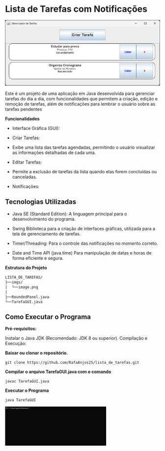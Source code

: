 # Lista de Tarefas com Notificações

![Prototipo](/img/image.png)

Este é um projeto de uma aplicação em Java desenvolvida para gerenciar tarefas do dia a dia, com funcionalidades que permitem a criação, edição e remoção de tarefas, além de notificações para lembrar o usuário sobre as tarefas pendentes

**Funcionalidades**

- Interface Gráfica (GUI):

- Criar Tarefas:

- Exibe uma lista das tarefas agendadas, permitindo o usuário visualizar as informações detalhadas de cada uma.

- Editar Tarefas:

- Permite a exclusão de tarefas da lista quando elas forem concluídas ou canceladas.

- Notificações:

## Tecnologias Utilizadas

+ Java SE (Standard Edition):
 A linguagem principal para o desenvolvimento do programa.

+ Swing
 Biblioteca para a criação de interfaces gráficas, utilizada para a tela de gerenciamento de tarefas.

+ Timer/Threading:
 Para o controle das notificações no momento correto.

+ Date and Time API (java.time)
 Para manipulação de datas e horas de forma eficiente e segura.

**Estrutura do Projeto**

```
LISTA_DE_TAREFAS/
├──imgs/
|  └──image.png
|
├──RoundedPanel.java
└──TarefaGUI.java
```

## Como Executar o Programa

**Pré-requisitos:**

Instalar o Java JDK (Recomendado: JDK 8 ou superior).
Compilação e Execução:

**Baixar ou clonar o repositório.**

```
git clone https://github.com/RafaAnjos25/lista_de_tarefas.git
```

**Compilar o arquivo TarefaGUI.java com o comando**

```
javac TarefaGUI.java
```

**Executar o Programa**

```
java TarefaGUI
```

![Alt Text](img\java-ezgif.com-crop.gif)

